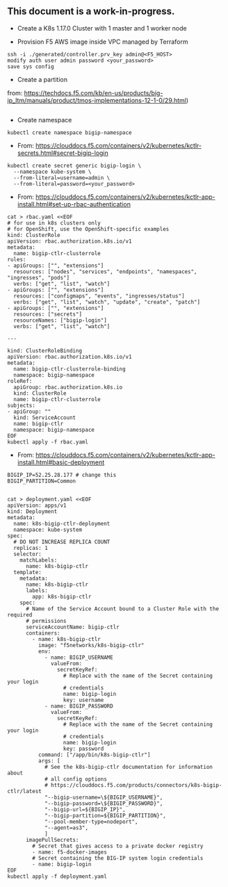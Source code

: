 This document is a work-in-progress.
----

- Create a K8s 1.17.0 Cluster with 1 master and 1 worker node

- Provision F5 AWS image inside VPC managed by Terraform

```
ssh -i ./generated/controller.prv_key admin@<F5_HOST>
modify auth user admin password <your_password> 
save sys config 
```

- Create a partition 

from: https://techdocs.f5.com/kb/en-us/products/big-ip_ltm/manuals/product/tmos-implementations-12-1-0/29.html)

```
```

- Create namespace
```
kubectl create namespace bigip-namespace
```


- From: https://clouddocs.f5.com/containers/v2/kubernetes/kctlr-secrets.html#secret-bigip-login
```
kubectl create secret generic bigip-login \
  --namespace kube-system \
  --from-literal=username=admin \
  --from-literal=password=<your_password>
```

- From: https://clouddocs.f5.com/containers/v2/kubernetes/kctlr-app-install.html#set-up-rbac-authentication
```
cat > rbac.yaml <<EOF
# for use in k8s clusters only
# for OpenShift, use the OpenShift-specific examples
kind: ClusterRole
apiVersion: rbac.authorization.k8s.io/v1
metadata:
  name: bigip-ctlr-clusterrole
rules:
- apiGroups: ["", "extensions"]
  resources: ["nodes", "services", "endpoints", "namespaces", "ingresses", "pods"]
  verbs: ["get", "list", "watch"]
- apiGroups: ["", "extensions"]
  resources: ["configmaps", "events", "ingresses/status"]
  verbs: ["get", "list", "watch", "update", "create", "patch"]
- apiGroups: ["", "extensions"]
  resources: ["secrets"]
  resourceNames: ["bigip-login"]
  verbs: ["get", "list", "watch"]

---

kind: ClusterRoleBinding
apiVersion: rbac.authorization.k8s.io/v1
metadata:
  name: bigip-ctlr-clusterrole-binding
  namespace: bigip-namespace
roleRef:
  apiGroup: rbac.authorization.k8s.io
  kind: ClusterRole
  name: bigip-ctlr-clusterrole
subjects:
- apiGroup: ""
  kind: ServiceAccount
  name: bigip-ctlr
  namespace: bigip-namespace
EOF
kubectl apply -f rbac.yaml 
```

- From: https://clouddocs.f5.com/containers/v2/kubernetes/kctlr-app-install.html#basic-deployment

```
BIGIP_IP=52.25.28.177 # change this
BIGIP_PARTITION=Common


cat > deployment.yaml <<EOF
apiVersion: apps/v1
kind: Deployment
metadata:
  name: k8s-bigip-ctlr-deployment
  namespace: kube-system
spec:
  # DO NOT INCREASE REPLICA COUNT
  replicas: 1
  selector:
    matchLabels:
      name: k8s-bigip-ctlr
  template:
    metadata:
      name: k8s-bigip-ctlr
      labels:
        app: k8s-bigip-ctlr
    spec:
      # Name of the Service Account bound to a Cluster Role with the required
      # permissions
      serviceAccountName: bigip-ctlr
      containers:
        - name: k8s-bigip-ctlr
          image: "f5networks/k8s-bigip-ctlr"
          env:
            - name: BIGIP_USERNAME
              valueFrom:
                secretKeyRef:
                  # Replace with the name of the Secret containing your login
                  # credentials
                  name: bigip-login
                  key: username
            - name: BIGIP_PASSWORD
              valueFrom:
                secretKeyRef:
                  # Replace with the name of the Secret containing your login
                  # credentials
                  name: bigip-login
                  key: password
          command: ["/app/bin/k8s-bigip-ctlr"]
          args: [
            # See the k8s-bigip-ctlr documentation for information about
            # all config options
            # https://clouddocs.f5.com/products/connectors/k8s-bigip-ctlr/latest
            "--bigip-username=\${BIGIP_USERNAME}",
            "--bigip-password=\${BIGIP_PASSWORD}",
            "--bigip-url=${BIGIP_IP}",
            "--bigip-partition=${BIGIP_PARTITION}",
            "--pool-member-type=nodeport",
            "--agent=as3",
            ]
      imagePullSecrets:
        # Secret that gives access to a private docker registry
        - name: f5-docker-images
        # Secret containing the BIG-IP system login credentials
        - name: bigip-login
EOF
kubectl apply -f deployment.yaml
```
